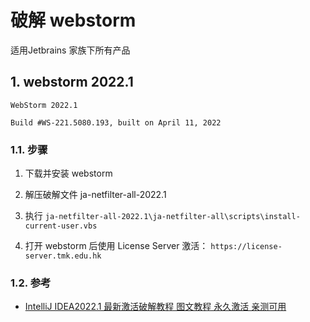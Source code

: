 # 破解 webstorm

适用Jetbrains 家族下所有产品

## 1. webstorm 2022.1

```text
WebStorm 2022.1

Build #WS-221.5080.193, built on April 11, 2022
```

### 1.1. 步骤

1. 下载并安装 webstorm

2. 解压破解文件 ja-netfilter-all-2022.1

3. 执行 `ja-netfilter-all-2022.1\ja-netfilter-all\scripts\install-current-user.vbs`

4. 打开 webstorm 后使用 License Server 激活： `https://license-server.tmk.edu.hk`

### 1.2. 参考

* [IntelliJ IDEA2022.1 最新激活破解教程 图文教程 永久激活 亲测可用
](http://blog.idejihuo.com/jetbrains/idea/intellij-idea2022-1-latest-activation-decryption-tutorial.html)
